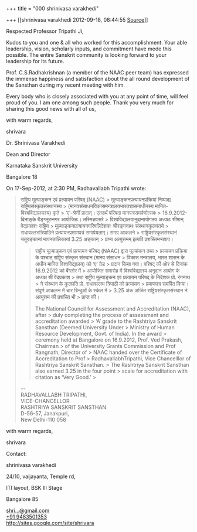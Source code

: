 +++
title = "000 shrinivasa varakhedi"

+++
[[shrinivasa varakhedi	2012-09-18, 08:44:55 [Source](https://groups.google.com/g/bvparishat/c/naAOc93tR7s)]]



Respected Professor Tripathi Ji,

  

Kudos to you and one & all who worked for this accomplishment. Your able leadership, vision, scholarly inputs, and commitment have mede this possible. The entire Sanskrit community is looking forward to your leadership for its future.

  

Prof. C.S.Radhakrishnan (a member of the NAAC peer team) has expressed the immense happiness and satisfaction about the all round development of the Sansthan during my recent meeting with him.

  

Every body who is closely associated with you at any point of time, will feel proud of you. I am one among such people. Thank you very much for sharing this good news with all of us,

  

with warm regards,

shrivara

  

Dr. Shrinivasa Varakhedi

Dean and Director

Karnataka Sanskrit University

Bangalore 18

  

On 17-Sep-2012, at 2:30 PM, Radhavallabh Tripathi wrote:

  

> राष्ट्रिय मूल्याङ्कन एवं प्रत्यायन परिषद् (NAAC) > मूल्याङ्कनप्रत्यायनप्रक्रियां निष्पाद्य राष्ट्रियसंस्कृतसंस्थानस्य > (मानवसंसाधनविकासमन्त्रालयभारतशासनाधीनस्य मानित-विश्वविद्यालयस्य) कृते > ‘ए’-श्रेणीं प्रादात्। एतदर्थं परिषदा मानपत्रसमर्पणोत्सवः > 16.9.2012-दिनाङ्के बैंङ्ग्लूरुनगर आयोजितः। तस्मिन्नवसरे > विश्वविद्यालयानुदानायोगस्य अध्यक्षः श्रीमान् वेदप्रकाशः राष्ट्रिय > मूल्याङ्कनप्रत्यायनपरिषन्निदेशकः श्रीरङ्गनाथः संस्थानकुलपतये > राधावल्लभत्रिपाठिने प्रत्यायनप्रमाणपत्रं समार्पयताम्। समग्र आकलने > राष्ट्रियसंस्कृतसंस्थानं चतुरङ्कानां मापनतालिकायां 3.25 अङ्कान् > प्राप्य अत्युत्तमम् इत्यपि प्रशस्तिमप्यवाप। 
> > 
> >   
> > 
> > राष्ट्रीय मूल्याङ्कन एवं प्रत्यायन परिषद् (NAAC) द्वारा मूल्यांकन तथा > प्रत्यायन प्रक्रिया के पश्चात् राष्ट्रिय संस्कृत संस्थान (मानव संसाधन > विकास मन्त्रालय, भारत शासन के अधीन मानित विश्वविद्यालय) को ‘ए’ ग्रेड > प्रदान किया गया। परिषद् की ओर से दिनांक 16.9.2012 को बैंग्लोर में > आयोजित समारोह में विश्वविद्यालय अनुदान आयोग के अध्यक्ष श्री वेदप्रकाश > तथा राष्ट्रीय मूल्याङ्कन एवं प्रत्यायन परिषद् के निदेशक प्रो. रंगनाथ > ने संस्थान के कुलपति प्रो. राधावल्लभ त्रिपाठी को प्रत्यायन > प्रमाणपत्र समर्पित किया। संपूर्ण आकलन में चार बिन्दुओं के स्केल में > 3.25 अंक अर्जित राष्ट्रियसंस्कृतसंस्थान ने अत्युत्तम की प्रशस्ति भी > प्राप्त की। 
> > 
> >   
> > 
> > The National Council for Assessment and Accreditation (NAAC), after > duly completing the process of assessment and accreditation awarded > ‘A’ grade to the Rashtriya Sanskrit Sansthan (Deemed University Under > Ministry of Human Resource Development, Govt. of India). In the award > ceremony held at Bangalore on 16.9.2012, Prof. Ved Prakash, Chairman > of the University Grants Commission and Prof Rangnath, Director of > NAAC handed over the Certificate of Accreditation to Prof > RadhavallabhTripathi, Vice Chancelllor of Rashtriya Sanskrit Sansthan. > The Rashtriya Sanskrit Sansthan also earned 3.25 in the four point > scale for accreditation with citation as ‘Very Good.’ >
>   
> >   
>   
> --  
> RADHAVALLABH TRIPATHI,  
> VICE-CHANCELLOR  
> RASHTRIYA SANSKRIT SANSTHAN  
> D-56-57, Janakpuri,  
> New Delhi-110 058  

  

with warm regards,

shrivara

  

Contact:

shrinivasa varakhedi

24/10, vaijayanta, Temple rd,

ITI layout, BSK III Stage

Bangalore 85

  

[shri...@gmail.com]()  
[+91 9483501353](tel:+91%2094835%2001353)  
<http://sites.google.com/site/shrivara>  
  
  

  

